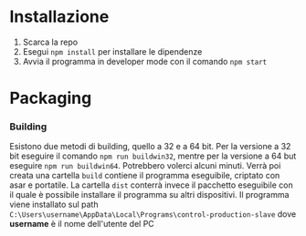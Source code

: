 # Installazione

1) Scarca la repo
2) Esegui `npm install` per installare le dipendenze
3) Avvia il programma in developer mode con il comando `npm start`

# Packaging
### Building
Esistono due metodi di building, quello a 32 e a 64 bit. Per la versione a 32 bit eseguire il comando `npm run buildwin32`, mentre per la versione a 64 but eseguire `npm run buildwin64`. Potrebbero volerci alcuni minuti. Verrà poi creata una cartella `build` contiene il programma eseguibile, criptato con asar e portatile. La cartella `dist` conterrà invece il pacchetto eseguibile con il quale è possibile installare il programma su altri dispositivi. Il programma viene installato sul path `C:\Users\username\AppData\Local\Programs\control-production-slave` dove **username** è il nome dell'utente del PC